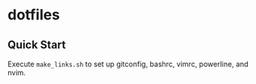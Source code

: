 # dotfiles

## Quick Start

Execute `make_links.sh` to set up gitconfig, bashrc, vimrc, powerline, and nvim.
